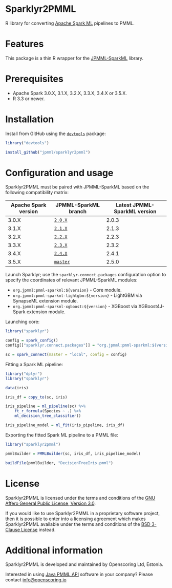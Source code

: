 Sparklyr2PMML
=============

R library for converting [Apache Spark ML](https://spark.apache.org/) pipelines to PMML.

# Features #

This package is a thin R wrapper for the [JPMML-SparkML](https://github.com/jpmml/jpmml-sparkml#features) library.

# Prerequisites #

* Apache Spark 3.0.X, 3.1.X, 3.2.X, 3.3.X, 3.4.X or 3.5.X.
* R 3.3 or newer.

# Installation #

Install from GitHub using the [`devtools`](https://cran.r-project.org/web/packages/devtools/) package:

```R
library("devtools")

install_github("jpmml/sparklyr2pmml")
```

# Configuration and usage #

Sparklyr2PMML must be paired with JPMML-SparkML based on the following compatibility matrix:

| Apache Spark version | JPMML-SparkML branch | Latest JPMML-SparkML version |
|----------------------|----------------------|------------------------------|
| 3.0.X | [`2.0.X`](https://github.com/jpmml/jpmml-sparkml/tree/2.0.X) | 2.0.3 |
| 3.1.X | [`2.1.X`](https://github.com/jpmml/jpmml-sparkml/tree/2.1.X) | 2.1.3 |
| 3.2.X | [`2.2.X`](https://github.com/jpmml/jpmml-sparkml/tree/2.2.X) | 2.2.3 |
| 3.3.X | [`2.3.X`](https://github.com/jpmml/jpmml-sparkml/tree/2.3.X) | 2.3.2 |
| 3.4.X | [`2.4.X`](https://github.com/jpmml/jpmml-sparkml/tree/2.4.X) | 2.4.1 |
| 3.5.X | [`master`](https://github.com/jpmml/jpmml-sparkml/tree/master) | 2.5.0 |

Launch Sparklyr; use the `sparklyr.connect.packages` configuration option to specify the coordinates of relevant JPMML-SparkML modules:

* `org.jpmml:pmml-sparkml:${version}` - Core module.
* `org.jpmml:pmml-sparkml-lightgbm:${version}` - LightGBM via SynapseML extension module.
* `org.jpmml:pmml-sparkml-xgboost:${version}` - XGBoost via XGBoost4J-Spark extension module.

Launching core:

```R
library("sparklyr")

config = spark_config()
config[["sparklyr.connect.packages"]] = "org.jpmml:pmml-sparkml:${version}"

sc = spark_connect(master = "local", config = config)
```

Fitting a Spark ML pipeline:

```R
library("dplyr")
library("sparklyr")

data(iris)

iris_df = copy_to(sc, iris)

iris_pipeline = ml_pipeline(sc) %>%
	ft_r_formula(Species ~ .) %>%
	ml_decision_tree_classifier()

iris_pipeline_model = ml_fit(iris_pipeline, iris_df)
```

Exporting the fitted Spark ML pipeline to a PMML file:

```R
library("sparklyr2pmml")

pmmlBuilder = PMMLBuilder(sc, iris_df, iris_pipeline_model)

buildFile(pmmlBuilder, "DecisionTreeIris.pmml")
```

# License #

Sparklyr2PMML is licensed under the terms and conditions of the [GNU Affero General Public License, Version 3.0](https://www.gnu.org/licenses/agpl-3.0.html).

If you would like to use Sparklyr2PMML in a proprietary software project, then it is possible to enter into a licensing agreement which makes Sparklyr2PMML available under the terms and conditions of the [BSD 3-Clause License](https://opensource.org/licenses/BSD-3-Clause) instead.

# Additional information #

Sparklyr2PMML is developed and maintained by Openscoring Ltd, Estonia.

Interested in using [Java PMML API](https://github.com/jpmml) software in your company? Please contact [info@openscoring.io](mailto:info@openscoring.io)
